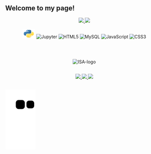 ## Welcome to my page!

<div align="center">
  <a href="https://github.com/diogopinto1">
    <img height="180em" src="https://github-readme-stats.vercel.app/api?username=diogopinto1&show_icons=true&theme=dark&include_all_commits=true&count_private=true"/>
    <img height="180em" src="https://github-readme-stats.vercel.app/api/top-langs/?username=diogopinto1&layout=compact&langs_count=16&theme=dark"/>
  </a>
</div>

<br>

<div align="center">

  <img alt="Python" height="30" width="40" src="https://raw.githubusercontent.com/devicons/devicon/master/icons/python/python-original.svg"/>
  <img alt="Jupyter" height="30" width="40" src="https://cdn.jsdelivr.net/gh/devicons/devicon/icons/jupyter/jupyter-original-wordmark.svg"/>
  <img alt="HTML5" height="30" width="40" src="https://cdn.jsdelivr.net/gh/devicons/devicon/icons/html5/html5-original.svg"/>
  <img alt="MySQL" height="40" width="50" src="https://cdn.jsdelivr.net/gh/devicons/devicon/icons/mysql/mysql-original-wordmark.svg"/>
  <img alt="JavaScript" height="30" width="40" src="https://cdn.jsdelivr.net/gh/devicons/devicon/icons/javascript/javascript-original.svg"/>
  <img alt="CSS3" height="30" width="40" src="https://cdn.jsdelivr.net/gh/devicons/devicon/icons/css3/css3-original.svg"/>
  
  <br><br>
  
  <img align="center" alt="ISA-logo" height="100" src="[https://i.imgur.com/ZF6s192.png](https://www.isa.ulisboa.pt/files/site/pub/LogoISA.jpg)"/> <!-- LOGO FUNCIONAL DO ISA -->

</div>

##

<div align="center">

  <a href="https://www.linkedin.com/in/diogoeugeniopinto" target="_blank">
    <img src="https://img.shields.io/badge/LinkedIn-0077B5?style=for-the-badge&logo=linkedin&logoColor=white"/>
  </a>

  <a href="mailto:diogoeugeniopinto@gmail.com" target="_blank">
    <img src="https://img.shields.io/badge/-Gmail-%23333?style=for-the-badge&logo=gmail&logoColor=white"/>
  </a>

  <a href="http://discord.com/users/547906880501055519" target="_blank">
    <img src="https://img.shields.io/badge/Discord-7289DA?style=for-the-badge&logo=discord&logoColor=white"/>
  </a>

</div>

<br>

![snake gif](https://github.com/diogopinto1/diogopinto1/blob/output/github-contribution-grid-snake.svg)
